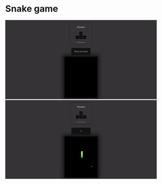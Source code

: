 <h1>Snake game</h1>

<img src="Screenshot_1.png" width=480></img>
<img src="Screenshot_2.png" width=480></img>